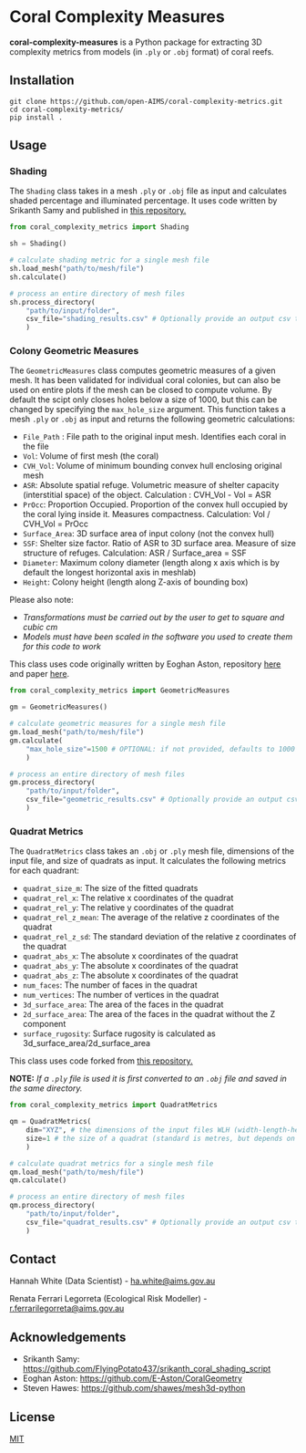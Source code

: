 # Coral Complexity Measures

**coral-complexity-measures** is a Python package for extracting 3D complexity metrics from models (in `.ply` or `.obj` format) of coral reefs.

## Installation

```
git clone https://github.com/open-AIMS/coral-complexity-metrics.git
cd coral-complexity-metrics/
pip install .
```

## Usage

### Shading

The `Shading` class takes in a mesh `.ply` or `.obj` file as input and calculates shaded percentage and illuminated percentage. It uses code written by Srikanth Samy and published in [this repository.](https://github.com/FlyingPotato437/srikanth_coral_shading_script)

```python
from coral_complexity_metrics import Shading

sh = Shading()

# calculate shading metric for a single mesh file
sh.load_mesh("path/to/mesh/file")
sh.calculate()

# process an entire directory of mesh files
sh.process_directory(
    "path/to/input/folder", 
    csv_file="shading_results.csv" # Optionally provide an output csv to save the results
    )
```

### Colony Geometric Measures

The `GeometricMeasures` class computes geometric measures of a given mesh. It has been validated for individual coral colonies, but can also be used on entire plots if the mesh can be closed to compute volume. By default the scipt only closes holes below a size of 1000, but this can be changed by specifying the `max_hole_size` argument. This function takes a mesh `.ply` or `.obj` as input and returns the following geometric calculations:

* `File_Path` : File path to the original input mesh. Identifies each coral in the file
* `Vol`: Volume of first mesh (the coral)
* `CVH_Vol`: Volume of minimum bounding convex hull enclosing original mesh
* `ASR`: Absolute spatial refuge. Volumetric measure of shelter capacity (interstitial space) of the object. Calculation : CVH_Vol - Vol = ASR
* `PrOcc`: Proportion Occupied. Proportion of the convex hull occupied by the coral lying inside it. Measures compactness. Calculation: Vol / CVH_Vol = PrOcc
* `Surface_Area`: 3D surface area of input colony (not the convex hull)
* `SSF`: Shelter size factor. Ratio of ASR to 3D surface area. Measure of size structure of refuges. Calculation: ASR / Surface_area = SSF
* `Diameter`: Maximum colony diameter (length along x axis which is by default the longest horizontal axis in meshlab)
* `Height`: Colony height (length along Z-axis of bounding box) 

Please also note:
* *Transformations must be carried out by the user to get to square and cubic cm*
* *Models must have been scaled in the software you used to create them for this code to work*

This class uses code originally written by Eoghan Aston, repository [here](https://github.com/E-Aston/CoralGeometry) and paper [here](https://www.frontiersin.org/journals/marine-science/articles/10.3389/fmars.2022.854395/full).

```python
from coral_complexity_metrics import GeometricMeasures

gm = GeometricMeasures()

# calculate geometric measures for a single mesh file
gm.load_mesh("path/to/mesh/file")
gm.calculate(
    "max_hole_size"=1500 # OPTIONAL: if not provided, defaults to 1000
    )

# process an entire directory of mesh files
gm.process_directory(
    "path/to/input/folder", 
    csv_file="geometric_results.csv" # Optionally provide an output csv to save the results
    )
```

### Quadrat Metrics 

The `QuadratMetrics` class takes an `.obj` or `.ply` mesh file, dimensions of the input file, and size of quadrats as input. It calculates the following metrics for each quadrant:
* `quadrat_size_m`: The size of the fitted quadrats
* `quadrat_rel_x`: The relative x coordinates of the quadrat
* `quadrat_rel_y`: The relative y coordinates of the quadrat
* `quadrat_rel_z_mean`: The average of the relative z coordinates of the quadrat
* `quadrat_rel_z_sd`: The standard deviation of the relative z coordinates of the quadrat
* `quadrat_abs_x`: The absolute x coordinates of the quadrat
* `quadrat_abs_y`: The absolute x coordinates of the quadrat
* `quadrat_abs_z`: The absolute x coordinates of the quadrat
* `num_faces`: The number of faces in the quadrat
* `num_vertices`: The number of vertices in the quadrat
* `3d_surface_area`: The area of the faces in the quadrat
* `2d_surface_area`: The area of the faces in the quadrat without the Z component
* `surface_rugosity`: Surface rugosity is calculated as 3d_surface_area/2d_surface_area

This class uses code forked from [this repository.](https://github.com/shawes/mesh3d-python)

**NOTE:** *If a `.ply` file is used it is first converted to an `.obj` file and saved in the same directory.*

```python
from coral_complexity_metrics import QuadratMetrics

qm = QuadratMetrics(
    dim="XYZ", # the dimensions of the input files WLH (width-length-height)
    size=1 # the size of a quadrat (standard is metres, but depends on the mesh units)
    )

# calculate quadrat metrics for a single mesh file
qm.load_mesh("path/to/mesh/file")
qm.calculate()

# process an entire directory of mesh files
qm.process_directory(
    "path/to/input/folder", 
    csv_file="quadrat_results.csv" # Optionally provide an output csv to save the results
    )

```

## Contact

Hannah White (Data Scientist) - ha.white@aims.gov.au

Renata Ferrari Legorreta (Ecological Risk Modeller) - r.ferrarilegorreta@aims.gov.au 

## Acknowledgements

* Srikanth Samy: https://github.com/FlyingPotato437/srikanth_coral_shading_script
* Eoghan Aston: https://github.com/E-Aston/CoralGeometry
* Steven Hawes: https://github.com/shawes/mesh3d-python

## License

[MIT](https://choosealicense.com/licenses/mit/)